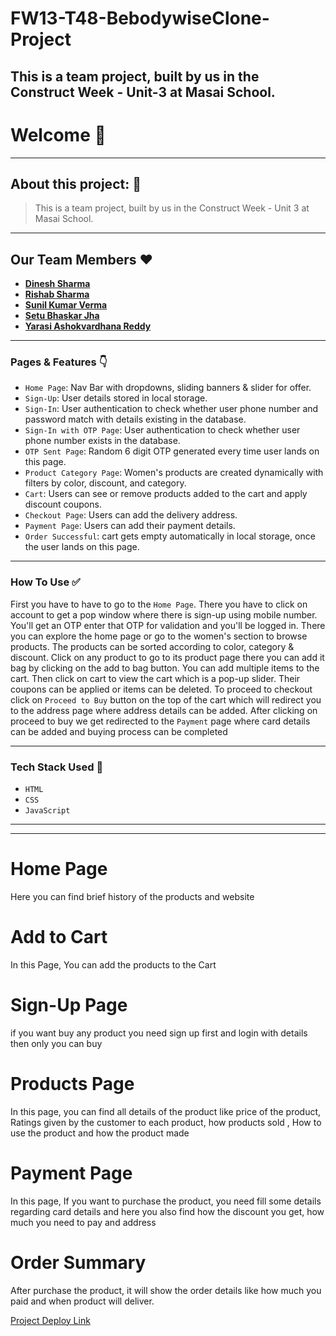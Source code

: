 # FW13-T48-BebodywiseClone-Project
This is a team project, built by us in the Construct Week - Unit-3 at Masai School.
---

# Welcome 👋

---

## About this project: 🙌

> This is a team project, built by us in the Construct Week - Unit 3 at Masai School.
> 

---

## Our Team Members ❤️

- [**Dinesh Sharma**](https://www.linkedin.com/in/dino-web/)
- [**Rishab Sharma**](https://www.linkedin.com/in/sharmarishab98)
- **[Sunil Kumar Verma](https://www.linkedin.com/in/sunilrajverma)**
- **[Setu Bhaskar Jha](https://www.linkedin.com/in/setubhaskarjha/)**
- **[Yarasi Ashokvardhana Reddy](https://www.linkedin.com/in/yarasi-ashokvardhana-reddy-33b560122/)**

---

### Pages & Features 👇

- `Home Page`: Nav Bar with dropdowns, sliding banners & slider for offer.
- `Sign-Up`: User details stored in local storage.
- `Sign-In`: User authentication to check whether user phone number and password match with details existing in the database.
- `Sign-In with OTP Page`: User authentication to check whether user phone number exists in the database.
- `OTP Sent Page`: Random 6 digit OTP generated every time user lands on this page.
- `Product Category Page`: Women's products are created dynamically with filters by color, discount, and category.
- `Cart`: Users can see or remove products added to the cart and apply discount coupons.
- `Checkout Page`: Users can add the delivery address.
- `Payment Page`: Users can add their payment details.
- `Order Successful`: cart gets empty automatically in local storage, once the user lands on this page.

---

### How To Use ✅

First you have to have to go to the `Home Page`. There you have to click on account to get a pop window where there is sign-up using mobile number. You'll get an OTP enter that OTP for validation and you'll be logged in. There you can explore the home page or go to the women's section to browse products. The products can be sorted according to color,  category & discount. Click on any product to go to its product page there you can add it bag by clicking on the add to bag button. You can add multiple items to the cart. Then click on cart to view the cart which is a pop-up slider. Their coupons can be applied or items can be deleted. To proceed to checkout click on `Proceed to Buy` button on the top of the cart which will redirect you to the address page where address details can be added. After clicking on proceed to buy we get redirected to the `Payment` page where card details can be added and buying process can be completed

---

### Tech Stack Used 🔧

- `HTML`
- `CSS`
- `JavaScript`

---



---

# Home Page
Here you can find brief history of the products and website
 
    



# Add to Cart
In this Page, You can add the products to the Cart





# Sign-Up Page
if you want buy any product you need sign up first and login with details then only you can buy





# Products Page
In this page, you can find all details of the product like price of the product, Ratings given by the customer to each product, how products sold , How to use the product and how the product made



 # Payment Page
In this page, If you want to purchase the product, you need fill some details regarding card details and here you also find how the discount you get, how much you need to pay and address






# Order Summary
After purchase the product,  it will show the order details like how much you paid and when product will deliver.



[Project Deploy Link](https://dinoweblog.github.io/FW13-T48-BebodywiseClone-Project/)
